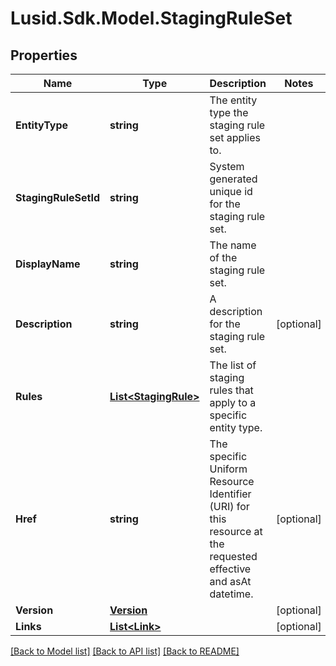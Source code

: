 # Lusid.Sdk.Model.StagingRuleSet

## Properties

Name | Type | Description | Notes
------------ | ------------- | ------------- | -------------
**EntityType** | **string** | The entity type the staging rule set applies to. | 
**StagingRuleSetId** | **string** | System generated unique id for the staging rule set. | 
**DisplayName** | **string** | The name of the staging rule set. | 
**Description** | **string** | A description for the staging rule set. | [optional] 
**Rules** | [**List&lt;StagingRule&gt;**](StagingRule.md) | The list of staging rules that apply to a specific entity type. | 
**Href** | **string** | The specific Uniform Resource Identifier (URI) for this resource at the requested effective and asAt datetime. | [optional] 
**Version** | [**Version**](Version.md) |  | [optional] 
**Links** | [**List&lt;Link&gt;**](Link.md) |  | [optional] 

[[Back to Model list]](../README.md#documentation-for-models) [[Back to API list]](../README.md#documentation-for-api-endpoints) [[Back to README]](../README.md)

